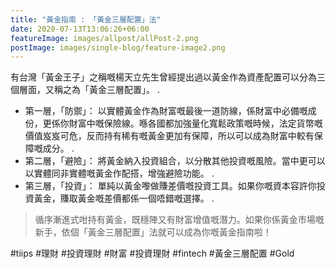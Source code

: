 ```yaml
---
title: "黃金指南 : 「黃金三層配置」法"
date: 2020-07-13T13:06:26+06:00
featureImage: images/allpost/allPost-2.png
postImage: images/single-blog/feature-image2.png
---
```

有台灣「黃金王子」之稱嘅楊天立先生曾經提出過以黃金作為資產配置可以分為三個層面，又稱之為「黃金三層配置」。
.
- 第一層，「防禦」：
以實體黃金作為財富嘅最後一道防線，係財富中必備嘅成份，更係你財富中嘅保險線。喺各國都加強量化寬鬆政策嘅時候，法定貨幣嘅價值岌岌可危，反而持有稀有嘅黃金更加有保障，所以可以成為財富中較有保障嘅成分。
.
- 第二層，「避險」：
將黃金納入投資組合，以分散其他投資嘅風險。當中更可以以實體同非實體嘅黃金作配搭，增強避險功能。
.
- 第三層，「投資」：
單純以黃金嚟做賺差價嘅投資工具。如果你嘅資本容許你投資黃金，賺取黃金嘅差價都係一個唔錯嘅選擇。
.

> 循序漸進式咁持有黃金，既穩陣又有財富增值嘅潛力。如果你係黃金市場嘅新手，依個「黃金三層配置」法就可以成為你嘅黃金指南啦！

#tiips #理財 #投資理財 #財富 #投資理財 #fintech #黃金三層配置 #Gold

<!-- {{< blogsection image="images/single-blog/blog-img.jpg" title="Creative Design" >}}

Lorem ipsum dolor sit amet, consetetur sadipscing elitr, sed diam nonumy eirmod tempor invidunt ut labore et dolore magna aliquyam erat, sed diam voluptua. At vero eos et accusam et justo duo dolores et ea rebum. Stet clita kasd gubergren,

{{< /blogsection >}} -->

